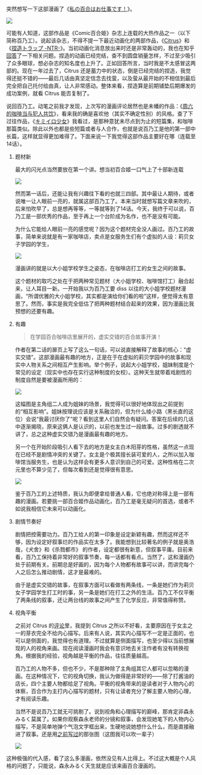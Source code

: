 突然想写一下这部漫画了《[私の百合はお仕事です！](http://bangumi.tv/subject/198384)》。

![](http://lain.bgm.tv/pic/cover/l/e3/79/198384_BSSbm.jpg)

可能有人知道，这部作品是《Comic百合姫》杂志上连载的大热作品之一（以下简称百乃工）。说起该杂志，不得不提一下最近动画化的两部作品，《[Citrus](http://bangumi.tv/subject/81475)》和《[捏造トラップ -NTR-](http://bangumi.tv/subject/127718)》。当初动画化消息放出来时还是非常轰动的，我也在知乎[回答](https://www.zhihu.com/question/52633331/answer/131405792)了一下相关问题。捏造的动画已经完结，查不到圆盘销量怎样，不过至少吸引了众多眼球，想必杂志的知名度也上升了。正如回答所言，当时我是不太感冒这两部的。现在一年过去了，Citrus 还是蓄力中的状态，倒是已经完结的捏造，我觉得还挺不错的——最后几话由真坚定信念去找萤，以及萤从最开始的不相信到最后完全把自己托付给由真，让人非常感动。整体来看，捏造算是前期铺垫后期爆发的成功案例，就看 Citrus 能否复制了。

说回百乃工。动笔之前我才发现，上次写的漫画评论居然也是未幡的作品：《[周六的咖啡当与犯人共饮](https://laike9m.com/blog/zhou-liu-de-ka-pei-dang-yu-fan-ren-gong-yin,96)》，看来我的确是喜欢他（其实不确定性别）的风格。查了下过往作品，《[キミイロ少女](http://bangumi.tv/subject/127375)》我看过，是那种意犹未尽点到为止的短篇集，和咖啡那篇类似。除此以外也都是些短篇或者与人合作，也就是说百乃工是他的第一部中长篇，这样就显得更加难得了。下面来说一下我觉得这部作品主要好在哪（连载至14话）。

1. 题材新

   最大的闪光点当然要放在第一个讲。想当初百合姬一口气上了十部新连载

   ![](https://oftdwlsct.qnssl.com/10.png)

   然而第一话后，还能让我有兴趣往下看的也就三四部。其中最让人期待，或者说唯一让人眼前一亮的，就属这部百乃工了。本来当时就想写篇文章来吹的，后来怕吹早了，总是想再等等，一等就等到了14话。今天，我终于可以说，百乃工是一部优秀的作品，至于再上一个台阶成为名作，也不是没有可能。

   为什么它能给人眼前一亮的感觉呢？因为这个题材完全没人画过。百乃工的故事，简单来说就是有一家咖啡店，卖点是女服务生们有个虚拟的人设：莉贝女子学园的学生，

   ![](https://oftdwlsct.qnssl.com/libei.png)

   漫画讲的就是以大小姐学校学生之姿态，在咖啡店打工的女生之间的故事。

   这个题材的取巧之处在于把两种常见题材（大小姐学校、咖啡馆打工）融合起来，让人耳目一新。一开始我以为百乃工要 diss 以往的大小姐学校题材漫画，“所谓优雅的大小姐学校，其实都是演给你们看的啦”这样，便觉得太有意思了。然而，事实是我完全低估了把两种题材结合起来的效果，因为漫画比我预想的还要有趣。

2. 有趣

   > 在学园百合咖啡店里展开的，虚实交错的百合故事开演！

   作者在第二话的扉页上写了这么一句话，可以说直接解释了故事的核心：“虚实交错”。这部漫画最有趣的地方，正是在于在虚拟的莉贝学园中的故事和现实中人物关系之间相互产生影响。举个例子，说起大小姐学校，姐妹制度是个常见的设定（现实中也存在实行这种制度的女校）。这种天生就带着戏剧性的制度自然是要被漫画所用的：

   ![](https://oftdwlsct.qnssl.com/sister.png)

   这幅图是主角组二人成为姐妹的场景，我觉得可以很好地体现出之前提到的“相互影响”。姐妹按理说应该是关系融洽的，但为什么绫小路（黑长直的这位）会说“我最讨厌你了”呢？看到这里人们自然会有疑问。答案在后续的几话中逐渐揭晓，原来这俩人是认识的，以前也发生过一段故事。过多的剧透就不讲了，总之这种虚实交错乃是漫画最有趣的地方。

   另一个在开始阶段吸引人看下去的地方是女主白木阳芽的性格，虽然这一点现在已经不是剧情冲突的关键了。女主是个极其擅长装可爱的人，之所以加入咖啡馆当服务生，也是认为这样会有更多人意识到自己的可爱。这种性格在二次元里也不算少见了，但每次看到还是觉得很有意思。

   ![](https://oftdwlsct.qnssl.com/yangya.png)

   鉴于百乃工的上述特质，我认为即便拿给普通人看，它也绝对称得上是一部有趣的漫画。若要挑一部百合姬作品动画化，百乃工是毫无疑问的首选，或者不如说我相信它未来可以动画化。

3. 剧情节奏好

   剧情把控需要功力。百乃工给人的第一印象是设定新颖有趣，然而这样还不够，因为设定好叙事烂的作品实在太多了。我能想到比较著名的例子就是奥浩哉，《犬舍》和《杀戮都市》 的作者，设定都很有新意，但叙事平庸。目前来看，百乃工保持着非常好的叙事节奏，每一话都有看点。当然了，这和漫画仍处于前期有关。前期总是好画的，因为每个人物都有故事可以讲，而讲完每个人之后怎么推动剧情，这才是最难的。

   由于是虚实交错的故事，在叙事方面可以看做有两条线，一条是她们作为莉贝女子学园学生打工时的事，另一条是她们在打工之外的生活。百乃工不仅平衡了两条线的叙事，还让两台线的故事之间产生了化学反应，非常值得称赞。

4. 视角平衡

   之前对 Citrus 的[评论](https://laike9m.com/blog/shuo-shuo-citrus,83/)里，我提到 Citrus 之所以不好看，主要原因在于女主之一的芽衣完全不给内心描写。后来有人说，其实内心描写不一定是正面的，也可以是侧面的，我觉得也有道理。不过就算是侧面描写，也至少得以当前想展现的人的视角来画。现在阅读漫画时我会有意识地去关注作者有没有转换视角。根据我的经验，视角越是平衡的作品，往往质量越高。

   百乃工的人物不多，但也不少，不是那种除了主角组其它人都可以忽略的漫画。在这种情况下，它的视角切换，我认为做得是非常好的——除了打酱油的店长，四个主要人物都给足了视角。平衡的视角带来的是读者对于人物内心的体察，百合作为主打内心描写的题材，只有让读者充分了解主要人物的心理，才有阅读乐趣。

   当然不是说百乃工就无可挑剔了。说到视角和心理描写的巅峰，那肯定非森永みるく莫属了。如果你观察森永老师的分镜和叙事，会发现她笔下的人物内心描写，不是简单地弹个气泡文字框出来，生硬地说她想什么什么，而是直接融进了叙事。还是用[之前写过](https://laike9m.com/blog/girl-friendshuo-xing-gong-zhu-xi-yi-qi-shi-touch,63/)的那张图（这图我可以吹一辈子）

   ![](https://laike9m.com/media/content/BlogPost/images/GF.jpg)

这种极强的代入感，看了这么多漫画，依然没见有人比得上。不过这大概是个人风格的问题了，只能说，森永みるく天生就是应该来画百合漫画的。